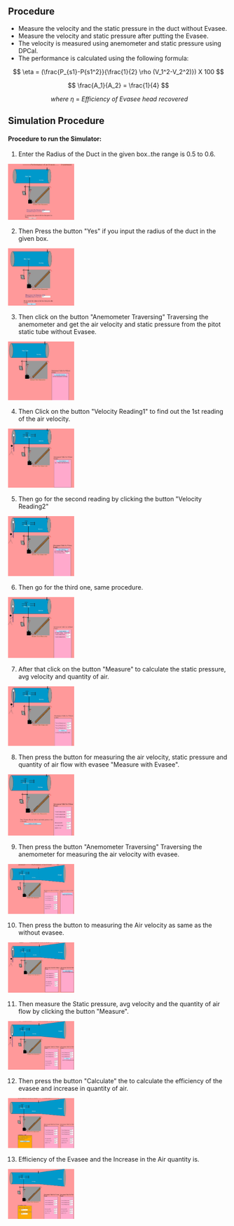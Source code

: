 ## Procedure

- Measure the velocity and the static pressure in the duct without Evasee.
- Measure the velocity and static pressure after putting the Evasee.
- The velocity is measured using anemometer and static pressure using DPCal.
- The performance is calculated using the following formula:

$$ \eta = (\frac{P_{s1}-P{s1^2}}{\frac{1}{2} \rho (V_1^2-V_2^2)}) X 100 $$

$$ \frac{A_1}{A_2} = \frac{1}{4} $$

$$ \ where \  \eta \ = \ Efficiency \ of \ Evasee \ head \ recovered  $$

## Simulation Procedure
#### Procedure to run the Simulator:

1. Enter the Radius of the Duct in the given box..the range is 0.5 to 0.6.
<div ><img class="expImg" src="images/simulator-procedure1.jpg" width="30%" /></div>

2. Then Press the button "Yes" if you input the radius of the duct in the given box.
<div ><img class="expImg" src="images/simulator-procedure2.jpg" width="30%" /></p></div>

3. Then click on the button "Anemometer Traversing" Traversing the anemometer and get the air velocity and static pressure from the pitot static tube without Evasee.
<div ><img class="expImg" src="images/simulator-procedure3.jpg" width="30%" /></div>

4. Then Click on the button "Velocity Reading1" to find out the 1st reading of the air velocity.
<div ><img class="expImg" src="images/simulator-procedure4.jpg" width="30%" /></div>

5. Then go for the second reading by clicking the button "Velocity Reading2"
<div ><img class="expImg" src="images/simulator-procedure5.jpg" width="30%" /></div>

6. Then go for the third one, same procedure.
<div ><img class="expImg" src="images/simulator-procedure6.jpg" width="30%" /></div>

7. After that click on the button "Measure" to calculate the static pressure, avg velocity and quantity of air.
<div ><img class="expImg" src="images/simulator-procedure7.jpg" width="30%" /></div>

8. Then press the button for measuring the air velocity, static pressure and quantity of air flow with evasee "Measure with Evasee".
<div ><img class="expImg" src="images/simulator-procedure8.jpg" width="30%" /></div>

9. Then press the button "Anemometer Traversing" Traversing the anemometer for measuring the air velocity with evasee.
<div ><img class="expImg" src="images/simulator-procedure9.jpg" width="30%" /></div>

10. Then press the button to measuring the Air velocity as same as the without evasee.
<div ><img class="expImg" src="images/simulator-procedure10.jpg" width="30%" /></div>

11. Then measure the Static pressure, avg velocity and the quantity of air flow by clicking the button "Measure".
<div ><img class="expImg" src="images/simulator-procedure11.jpg" width="30%" /></div>

12. Then press the button "Calculate" the to calculate the efficiency of the evasee and increase in quantity of air.
<div ><img class="expImg" src="images/simulator-procedure12.jpg" width="30%"/></div>

13. Efficiency of the Evasee and the Increase in the Air quantity is.
<div ><img class="expImg" src="images/simulator-procedure13.jpg" width="30%" /></div>

<script id="MathJax-script" async src="https://cdn.jsdelivr.net/npm/mathjax@3/es5/tex-mml-chtml.js"></script>